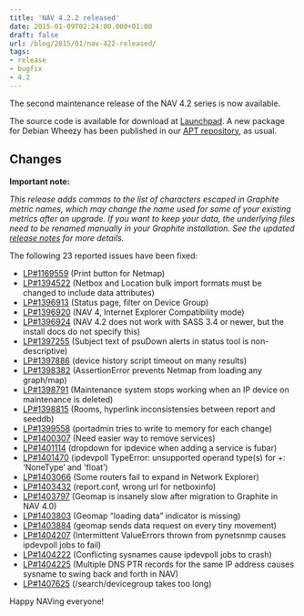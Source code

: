 ```yaml
---
title: 'NAV 4.2.2 released'
date: 2015-01-09T02:24:00.000+01:00
draft: false
url: /blog/2015/01/nav-422-released/
tags: 
- release
- bugfix
- 4.2
---
```


The second maintenance release of the NAV 4.2 series is now available.

The source code is available for download at [Launchpad](https://launchpad.net/nav/4.2/4.2.2). A new package for Debian Wheezy has been published in our [APT repository](https://nav.uninett.no/wiki/nav_on_debian), as usual.

## Changes

**Important note:**

_This release adds commas to the list of characters escaped in Graphite metric names, which may change the name used for some of your existing metrics after an upgrade. If you want to keep your data, the underlying files need to be renamed manually in your Graphite installation. See the updated [release notes](https://nav.uninett.no/doc/4.2/release-notes.html#nav-4-2) for more details._

The following 23 reported issues have been fixed:

*   [LP#1169559](https://bugs.launchpad.net/nav/+bug/1169559/) (Print button for Netmap)
*   [LP#1394522](https://bugs.launchpad.net/nav/+bug/1394522/) (Netbox and Location bulk import formats must be changed to include data attributes)
*   [LP#1396913](https://bugs.launchpad.net/nav/+bug/1396913/) (Status page, filter on Device Group)
*   [LP#1396920](https://bugs.launchpad.net/nav/+bug/1396920/) (NAV 4, Internet Explorer Compatibility mode)
*   [LP#1396924](https://bugs.launchpad.net/nav/+bug/1396924/) (NAV 4.2 does not work with SASS 3.4 or newer, but the install docs do not specify this)
*   [LP#1397255](https://bugs.launchpad.net/nav/+bug/1397255/) (Subject text of psuDown alerts in status tool is non- descriptive)
*   [LP#1397886](https://bugs.launchpad.net/nav/+bug/1397886/) (device history script timeout on many results)
*   [LP#1398382](https://bugs.launchpad.net/nav/+bug/1398382/) (AssertionError prevents Netmap from loading any graph/map)
*   [LP#1398791](https://bugs.launchpad.net/nav/+bug/1398791/) (Maintenance system stops working when an IP device on maintenance is deleted)
*   [LP#1398815](https://bugs.launchpad.net/nav/+bug/1398815/) (Rooms, hyperlink inconsistensies between report and seeddb)
*   [LP#1399558](https://bugs.launchpad.net/nav/+bug/1399558/) (portadmin tries to write to memory for each change)
*   [LP#1400307](https://bugs.launchpad.net/nav/+bug/1400307/) (Need easier way to remove services)
*   [LP#1401114](https://bugs.launchpad.net/nav/+bug/1401114/) (dropdown for ipdevice when adding a service is fubar)
*   [LP#1401470](https://bugs.launchpad.net/nav/+bug/1401470/) (ipdevpoll TypeError: unsupported operand type(s) for +: ‘NoneType’ and 'float’)
*   [LP#1403066](https://bugs.launchpad.net/nav/+bug/1403066/) (Some routers fail to expand in Network Explorer)
*   [LP#1403432](https://bugs.launchpad.net/nav/+bug/1403432/) (report.conf, wrong url for netboxinfo)
*   [LP#1403797](https://bugs.launchpad.net/nav/+bug/1403797/) (Geomap is insanely slow after migration to Graphite in NAV 4.0)
*   [LP#1403803](https://bugs.launchpad.net/nav/+bug/1403803/) (Geomap “loading data” indicator is missing)
*   [LP#1403884](https://bugs.launchpad.net/nav/+bug/1403884/) (geomap sends data request on every tiny movement)
*   [LP#1404207](https://bugs.launchpad.net/nav/+bug/1404207/) (Intermittent ValueErrors thrown from pynetsnmp causes ipdevpoll jobs to fail)
*   [LP#1404222](https://bugs.launchpad.net/nav/+bug/1404222/) (Conflicting sysnames cause ipdevpoll jobs to crash)
*   [LP#1404225](https://bugs.launchpad.net/nav/+bug/1404225/) (Multiple DNS PTR records for the same IP address causes sysname to swing back and forth in NAV)
*   [LP#1407625](https://bugs.launchpad.net/nav/+bug/1407625/) (/search/devicegroup takes too long)

Happy NAVing everyone!

